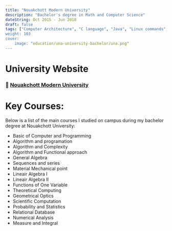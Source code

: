 ```yaml
---
title: "Nouakchott Modern University"
description: "Bachelor's degree in Math and Computer Science"
dateString: Oct 2015 - Jun 2018
draft: false
tags: ["Computer Architecture", "C language", "Java", "Linux commands", "Turing machine", "Java", "Algorithms and Complexity", "Probability", "Statistics", "Graphs", "SQL language", XML", "Algebra", Geometric, "Physics"]
weight: 103
cover:
    image: "education/una-university-bachelor/una.png"
---
```


# University Website
### 🔗 [Nouakchott Modern University](https://www.univ-nkc.mr/)

# Key Courses: 
Below is a list of the main courses I studied on campus during my bachelor degree at Nouakchott University:
- Basic of Computer and Programming
- Algorithm and programation
- Algorithm and Complexity
- Algorithm and Functional approach
- General Algebra
- Sequences and series
- Material Mechanical point
- Lineair Algebra I
- Lineair Algebra II
- Functions of One Variable
- Theoretical Computing
- Geometrical Optics
- Scientific Computation
- Probability and Statistics
- Relational Database
- Numerical Analysis
- Measure and Integral
